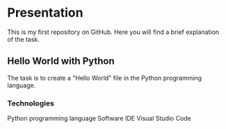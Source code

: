 # Presentation

This is my first repository on GitHub. Here you will find a brief explanation of the task.

## Hello World with Python

The task is to create a "Hello World" file in the Python programming language.

### Technologies
Python programming language
Software IDE Visual Studio Code
